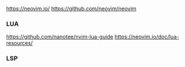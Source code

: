 https://neovim.io/
https://github.com/neovim/neovim

### LUA
https://github.com/nanotee/nvim-lua-guide
https://neovim.io/doc/lua-resources/


### LSP


